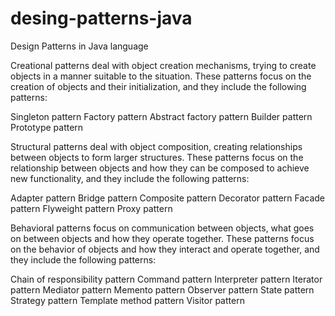 # desing-patterns-java
Design Patterns in Java language

Creational patterns deal with object creation mechanisms, trying to create objects in a manner
suitable to the situation. These patterns focus on the creation of objects and their initialization, and
they include the following patterns:

Singleton pattern
Factory pattern
Abstract factory pattern
Builder pattern
Prototype pattern

Structural patterns deal with object composition, creating relationships between objects to form
larger structures. These patterns focus on the relationship between objects and how they can be
composed to achieve new functionality, and they include the following patterns:

Adapter pattern
Bridge pattern
Composite pattern
Decorator pattern
Facade pattern
Flyweight pattern
Proxy pattern

Behavioral patterns focus on communication between objects, what goes on between objects and
how they operate together. These patterns focus on the behavior of objects and how they interact
and operate together, and they include the following patterns:

Chain of responsibility pattern
Command pattern
Interpreter pattern
Iterator pattern
Mediator pattern
Memento pattern
Observer pattern
State pattern
Strategy pattern
Template method pattern
Visitor pattern

